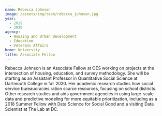```yaml
---
name: Rebecca Johnson
image: /assets/img/team/rebecca_johnson.jpg
year:
  - 2019
  - 2020
agency:
  - Housing and Urban Development
  - Education
  - Veterans Affairs
home: University
title: Associate Fellow
---
```


Rebecca Johnson is an Associate Fellow at OES working on projects at the intersection of housing, education, and survey methodology. She will be starting as an Assistant Professor in Quantitative Social Science at Dartmouth College in fall 2020. Her academic research studies how social service bureaucracies ration scarce resources, focusing on school districts. Other research  studies and aids government agencies in using large-scale data and predictive modeling for more equitable prioritization, including as a 2018 Summer Fellow with Data Science for Social Good and a visiting Data Scientist at The Lab at DC. 
